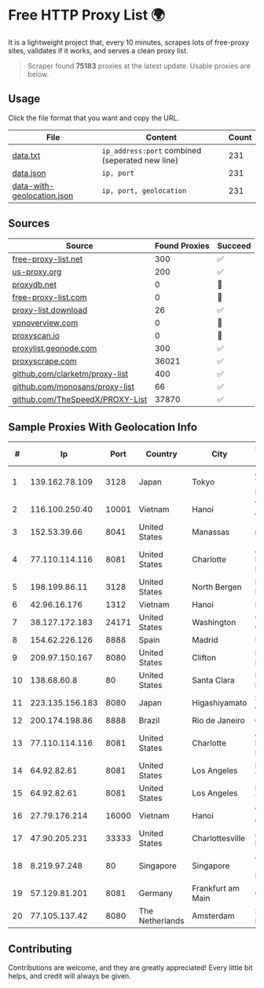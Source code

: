 
# Free HTTP Proxy List 🌍

It is a lightweight project that, every 10 minutes, scrapes lots of free-proxy sites, validates if it works, and serves a clean proxy list.


> Scraper found **75183** proxies at the latest update. Usable proxies are below.

## Usage

Click the file format that you want and copy the URL.


|File|Content|Count|
|----|-------|-----|
|[data.txt](https://raw.githubusercontent.com/themiralay/Proxy-List-World/master/data.txt)|`ip_address:port` combined (seperated new line)|231|
|[data.json](https://raw.githubusercontent.com/themiralay/Proxy-List-World/master/data.json)|`ip, port`|231|
|[data-with-geolocation.json](https://raw.githubusercontent.com/themiralay/Proxy-List-World/master/data-with-geolocation.json)|`ip, port, geolocation`|231|

## Sources

|Source|Found Proxies|Succeed|
|------|-------------|-------|
|[free-proxy-list.net](https://free-proxy-list.net)|300|✅|
|[us-proxy.org](https://www.us-proxy.org)|200|✅|
|[proxydb.net](http://proxydb.net)|0|🚫|
|[free-proxy-list.com](https://free-proxy-list.com/?page=&port=&type%5B%5D=http&type%5B%5D=https&up_time=0&search=Search)|0|🚫|
|[proxy-list.download](https://www.proxy-list.download/HTTP)|26|✅|
|[vpnoverview.com](https://vpnoverview.com/privacy/anonymous-browsing/free-proxy-servers)|0|🚫|
|[proxyscan.io](https://www.proxyscan.io)|0|🚫|
|[proxylist.geonode.com](https://proxylist.geonode.com/api/proxy-list?limit=300&page=1&sort_by=lastChecked&sort_type=desc&protocols=http,https)|300|✅|
|[proxyscrape.com](https://api.proxyscrape.com/v2/?request=displayproxies&protocol=http&timeout=10000&country=all&ssl=all&anonymity=all)|36021|✅|
|[github.com/clarketm/proxy-list](https://raw.githubusercontent.com/clarketm/proxy-list/master/proxy-list-raw.txt)|400|✅|
|[github.com/monosans/proxy-list](https://raw.githubusercontent.com/monosans/proxy-list/main/proxies/http.txt)|66|✅|
|[github.com/TheSpeedX/PROXY-List](https://raw.githubusercontent.com/TheSpeedX/PROXY-List/master/http.txt)|37870|✅|


## Sample Proxies With Geolocation Info

|#|Ip|Port|Country|City|Internet Service Provider|
|-|--|----|-------|----|-------------------------|
|1|139.162.78.109|3128|Japan|Tokyo|Akamai Technologies, Inc.|
|2|116.100.250.40|10001|Vietnam|Hanoi|Viettel Corporation|
|3|152.53.39.66|8041|United States|Manassas|netcup GmbH|
|4|77.110.114.116|8081|United States|Charlotte|Aeza International LTD|
|5|198.199.86.11|3128|United States|North Bergen|DigitalOcean, LLC|
|6|42.96.16.176|1312|Vietnam|Hanoi|HOALAC-VNNIC|
|7|38.127.172.183|24171|United States|Washington|Cogent Communications|
|8|154.62.226.126|8888|Spain|Madrid|Ultahost, Inc.|
|9|209.97.150.167|8080|United States|Clifton|DigitalOcean, LLC|
|10|138.68.60.8|80|United States|Santa Clara|DigitalOcean, LLC|
|11|223.135.156.183|8080|Japan|Higashiyamato|So-net Corporation|
|12|200.174.198.86|8888|Brazil|Rio de Janeiro|Claro S.A|
|13|77.110.114.116|8081|United States|Charlotte|Aeza International LTD|
|14|64.92.82.61|8081|United States|Los Angeles|Momentum Telecom, Inc.|
|15|64.92.82.61|8081|United States|Los Angeles|Momentum Telecom, Inc.|
|16|27.79.176.214|16000|Vietnam|Hanoi|Viettel Corporation|
|17|47.90.205.231|33333|United States|Charlottesville|Alibaba.com LLC|
|18|8.219.97.248|80|Singapore|Singapore|Alibaba Cloud (Singapore) Private Limited|
|19|57.129.81.201|8081|Germany|Frankfurt am Main|OVH SAS|
|20|77.105.137.42|8080|The Netherlands|Amsterdam|Servers Tech Fzco|



## Contributing

Contributions are welcome, and they are greatly appreciated! Every
little bit helps, and credit will always be given.

